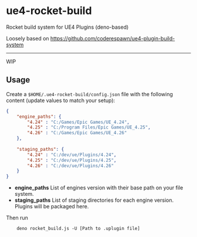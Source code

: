 # ue4-rocket-build

Rocket build system for UE4 Plugins (deno-based)

Loosely based on https://github.com/coderespawn/ue4-plugin-build-system

---

WIP

## Usage

Create a `$HOME/.ue4-rocket-build/config.json` file with the following content (update values to match your setup):

```json
{
	"engine_paths": {
		"4.24" : "C:/Games/Epic Games/UE_4.24",
		"4.25" : "C:/Program Files/Epic Games/UE_4.25",
		"4.26" : "C:/Games/Epic Games/UE_4.26"
	},
	
	"staging_paths": {
		"4.24" : "C:/dev/ue/Plugins/4.24",
		"4.25" : "C:/dev/ue/Plugins/4.25",
		"4.26" : "C:/dev/ue/Plugins/4.26"
	}	
}
```

- **engine_paths** List of engines version with their base path on your file system.
- **staging_paths** List of staging directories for each engine version. Plugins will be packaged here.

Then run

        deno rocket_build.js -U [Path to .uplugin file]
